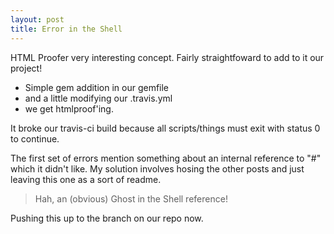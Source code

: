 ```yaml
---
layout: post
title: Error in the Shell
---
```


HTML Proofer very interesting concept. Fairly straightfoward to add to it our project! 

- Simple gem addition in our gemfile
- and a little modifying our .travis.yml
- we get htmlproof'ing. 

It broke our travis-ci build because all scripts/things must exit with status 0 to continue. 

The first set of errors mention something about an internal reference to "#" which it didn't like. My solution involves hosing the other posts and just leaving this one as a sort of readme. 

  > Hah, an (obvious) Ghost in the Shell reference!

Pushing this up to the branch on our repo now.